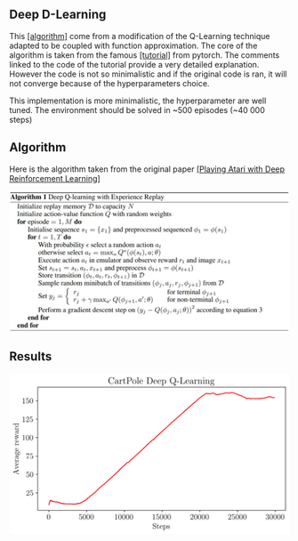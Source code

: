 ## Deep D-Learning

This [[algorithm]](https://www.cs.toronto.edu/~vmnih/docs/dqn.pdf) come from a modification of the Q-Learning technique adapted to be coupled with function approximation.
The core of the algorithm is taken from the famous [[tutorial]](https://pytorch.org/tutorials/intermediate/reinforcement_q_learning.html)
from pytorch. The comments linked to the code of the tutorial provide a very detailed explanation. However the code is not 
so minimalistic and if the original code is ran, it will not converge because of the hyperparameters choice.

This implementation is more minimalistic, the hyperparameter are well tuned. The environment should be solved in ~500 episodes (~40 000 steps)

## Algorithm

Here is the algorithm taken from the original paper [[Playing Atari with Deep Reinforcement Learning]](https://www.cs.toronto.edu/~vmnih/docs/dqn.pdf)

![algorithm](../images/deep_q_learning_algorithm.jpg)

## Results 

![Deep Q-Learning](../images/deep_q_learning.png)